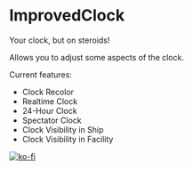 # ImprovedClock

Your clock, but on steroids!

Allows you to adjust some aspects of the clock.

Current features:

- Clock Recolor
- Realtime Clock
- 24-Hour Clock
- Spectator Clock
- Clock Visibility in Ship
- Clock Visibility in Facility

[![ko-fi](https://ko-fi.com/img/githubbutton_sm.svg)](https://ko-fi.com/P5P6ZWLCY)
